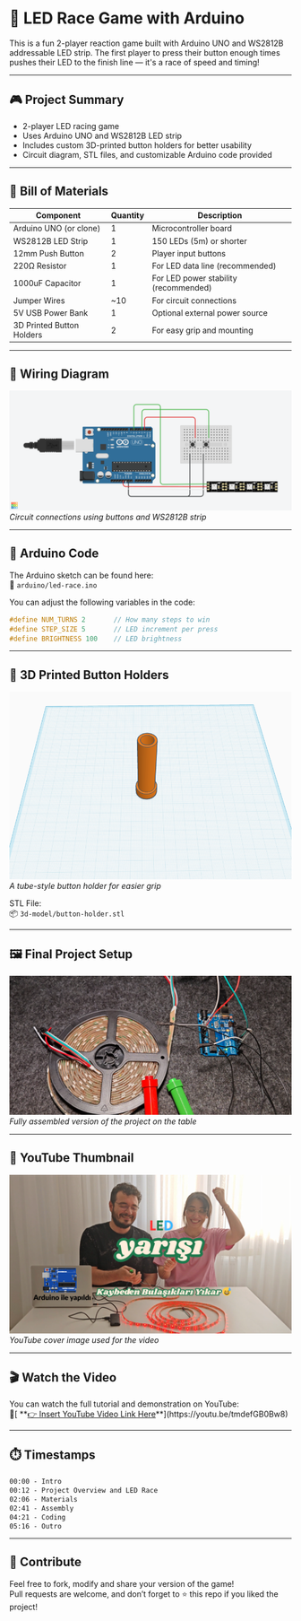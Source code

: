
# 🏁 LED Race Game with Arduino

This is a fun 2-player reaction game built with Arduino UNO and WS2812B addressable LED strip. The first player to press their button enough times pushes their LED to the finish line — it's a race of speed and timing!

---

## 🎮 Project Summary

- 2-player LED racing game
- Uses Arduino UNO and WS2812B LED strip
- Includes custom 3D-printed button holders for better usability
- Circuit diagram, STL files, and customizable Arduino code provided

---

## 🧰 Bill of Materials

| Component                  | Quantity | Description                            |
|---------------------------|----------|----------------------------------------|
| Arduino UNO (or clone)     | 1        | Microcontroller board                  |
| WS2812B LED Strip          | 1        | 150 LEDs (5m) or shorter               |
| 12mm Push Button           | 2        | Player input buttons                   |
| 220Ω Resistor              | 1        | For LED data line (recommended)        |
| 1000uF Capacitor           | 1        | For LED power stability (recommended)  |
| Jumper Wires               | ~10      | For circuit connections                |
| 5V USB Power Bank          | 1        | Optional external power source         |
| 3D Printed Button Holders  | 2        | For easy grip and mounting             |

---

## 🧩 Wiring Diagram

![Wiring Diagram](images/wiring-diagram.png)  
_Circuit connections using buttons and WS2812B strip_

---

## 💾 Arduino Code

The Arduino sketch can be found here:  
📂 `arduino/led-race.ino`

You can adjust the following variables in the code:

```cpp
#define NUM_TURNS 2       // How many steps to win
#define STEP_SIZE 5       // LED increment per press
#define BRIGHTNESS 100    // LED brightness
```

---

## 🧱 3D Printed Button Holders

![Button Holder](images/button-holder-preview.png)  
_A tube-style button holder for easier grip_

STL File:  
📦 `3d-model/button-holder.stl`

---

## 🖼️ Final Project Setup

![Final Setup](images/final-project-setup.png)  
_Fully assembled version of the project on the table_

---

## 📸 YouTube Thumbnail

![YouTube Thumbnail](images/thumbnail.png)  
_YouTube cover image used for the video_

---

## 🎬 Watch the Video

You can watch the full tutorial and demonstration on YouTube:  
🔗[ **[👉 Insert YouTube Video Link Here]([https://youtube.com/your-video-link](https://youtu.be/tmdefGB0Bw8))**](https://youtu.be/tmdefGB0Bw8)

---

## ⏱️ Timestamps

```
00:00 - Intro  
00:12 - Project Overview and LED Race  
02:06 - Materials  
02:41 - Assembly  
04:21 - Coding  
05:16 - Outro
```

---

## 🙌 Contribute

Feel free to fork, modify and share your version of the game!  
Pull requests are welcome, and don’t forget to ⭐ this repo if you liked the project!
